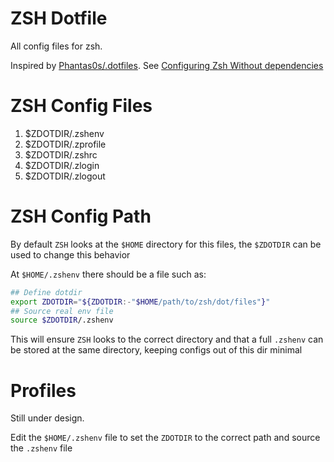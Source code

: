 # ZSH Dotfile
All config files for zsh.

Inspired by [Phantas0s/.dotfiles](https://github.com/Phantas0s/.dotfiles/tree/master/zsh). See [Configuring Zsh Without dependencies](https://thevaluable.dev/zsh-install-configure-mouseless/)

# ZSH Config Files
1. $ZDOTDIR/.zshenv
2. $ZDOTDIR/.zprofile
3. $ZDOTDIR/.zshrc
4. $ZDOTDIR/.zlogin
5. $ZDOTDIR/.zlogout

# ZSH Config Path
By default `ZSH` looks at the `$HOME` directory for this files, the `$ZDOTDIR` can be used to change this behavior

At `$HOME/.zshenv` there should be a file such as:

```bash
## Define dotdir
export ZDOTDIR="${ZDOTDIR:-"$HOME/path/to/zsh/dot/files"}"
## Source real env file
source $ZDOTDIR/.zshenv
```

This will ensure `ZSH` looks to the correct directory and that a full `.zshenv` can be stored at the same directory, keeping configs out of this dir minimal

# Profiles
Still under design.

Edit the `$HOME/.zshenv` file to set the `ZDOTDIR` to the correct path and source the `.zshenv` file
